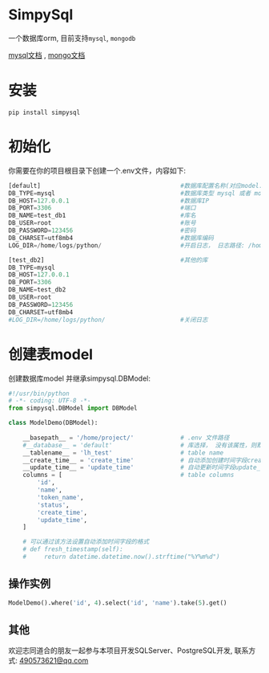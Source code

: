 # SimpySql

一个数据库orm, 目前支持`mysql`, `mongodb`

[mysql文档](./README_mysql.md)
, [mongo文档](./README_mongo.md)

# 安装
```
pip install simpysql
```

# 初始化
你需要在你的项目根目录下创建一个.env文件，内容如下:

``` python
[default]                                       #数据库配置名称(对应model.__database__)
DB_TYPE=mysql                                   #数据库类型 mysql 或者 mongo
DB_HOST=127.0.0.1                               #数据库IP                          
DB_PORT=3306                                    #端口
DB_NAME=test_db1                                #库名
DB_USER=root                                    #账号
DB_PASSWORD=123456                              #密码
DB_CHARSET=utf8mb4                              #数据库编码
LOG_DIR=/home/logs/python/                      #开启日志， 日志路径: /home/logs/python/

[test_db2]                                      #其他的库
DB_TYPE=mysql
DB_HOST=127.0.0.1
DB_PORT=3306
DB_NAME=test_db2
DB_USER=root
DB_PASSWORD=123456
DB_CHARSET=utf8mb4
#LOG_DIR=/home/logs/python/                     #关闭日志
```

# 创建表model

创建数据库model 并继承simpysql.DBModel:

``` python
#!/usr/bin/python
# -*- coding: UTF-8 -*-
from simpysql.DBModel import DBModel

class ModelDemo(DBModel):
    
    __basepath__ = '/home/project/'             # .env 文件路径
    #__database__ = 'default'                   # 库选择， 没有该属性，则默认default库
    __tablename__ = 'lh_test'                   # table name
    __create_time__ = 'create_time'             # 自动添加创建时间字段create_time(精确到秒)， 设置为None或者删除该属性，则不自动添加 
    __update_time__ = 'update_time'             # 自动更新时间字段update_time(精确到秒)， 设置为None或者删除该属性，则不自动更新
    columns = [                                 # table columns
        'id',
        'name',
        'token_name',
        'status',
        'create_time',
        'update_time',
    ]

    # 可以通过该方法设置自动添加时间字段的格式
    # def fresh_timestamp(self):
    #     return datetime.datetime.now().strftime("%Y%m%d")
```

## 操作实例

```python
ModelDemo().where('id', 4).select('id', 'name').take(5).get()
```

## 其他
欢迎志同道合的朋友一起参与本项目开发SQLServer、PostgreSQL开发, 联系方式: 490573621@qq.com
